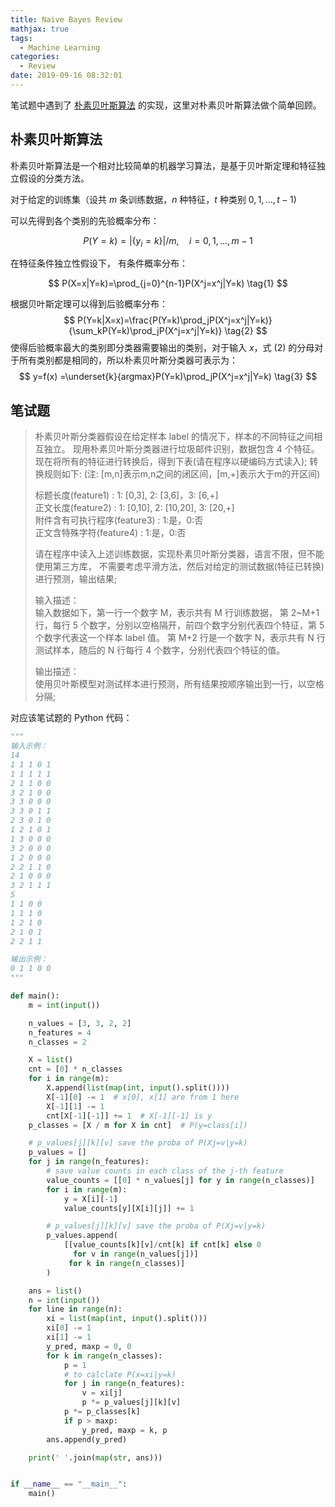 ```yaml
---
title: Naive Bayes Review
mathjax: true
tags:
  - Machine Learning
categories:
  - Review
date: 2019-09-16 08:32:01
---
```


笔试题中遇到了 [朴素贝叶斯算法](https://en.wikipedia.org/wiki/Naive_Bayes_classifier) 的实现，这里对朴素贝叶斯算法做个简单回顾。

<!--more-->

## 朴素贝叶斯算法

朴素贝叶斯算法是一个相对比较简单的机器学习算法，是基于贝叶斯定理和特征独立假设的分类方法。

对于给定的训练集（设共 $m$ 条训练数据，$n$ 种特征，$t$ 种类别 $0, 1, ..., t-1$)

可以先得到各个类别的先验概率分布：

$$
P(Y=k)= |\{y_i = k \}|/m, \quad i=0, 1, ..., m-1 \tag{0}
$$

在特征条件独立性假设下， 有条件概率分布：

$$
P(X=x|Y=k)=\prod_{j=0}^{n-1}P(X^j=x^j|Y=k) \tag{1}
$$

根据贝叶斯定理可以得到后验概率分布：
$$
P(Y=k|X=x)=\frac{P(Y=k)\prod_jP(X^j=x^j|Y=k)}{\sum_kP(Y=k)\prod_jP(X^j=x^j|Y=k)}
\tag{2}
$$
使得后验概率最大的类别即分类器需要输出的类别，对于输入 $x$，式 $(2)$ 的分母对于所有类别都是相同的，所以朴素贝叶斯分类器可表示为：
$$
y=f(x) =\underset{k}{argmax}P(Y=k)\prod_jP(X^j=x^j|Y=k)
\tag{3}
$$

## 笔试题

> 朴素贝叶斯分类器假设在给定样本 label 的情况下，样本的不同特征之间相互独立。
> 现用朴素贝叶斯分类器进行垃圾邮件识别，数据包含 4 个特征。
> 现在将所有的特征进行转换后，得到下表(请在程序以硬编码方式读入);
> 转换规则如下: (注: [m,n]表示m,n之间的闭区间，[m,+]表示大于m的开区间)
>
> 标题长度(feature1) : 1: [0,3], 2: [3,6]，3: [6,+] </br>
> 正文长度(feature2) : 1: [0,10], 2: [10,20], 3: [20,+] </br>
> 附件含有可执行程序(feature3) : 1:是，0:否 </br>
> 正文含特殊字符(feature4) : 1:是，0:否 </br>
>
> 请在程序中读入上述训练数据，实现朴素贝叶斯分类器，语言不限，但不能使用第三方库，
> 不需要考虑平滑方法，然后对给定的测试数据(特征已转换)进行预测，输出结果;
>
> 输入描述： </br>
> 输入数据如下，第一行一个数字 M，表示共有 M 行训练数据，
> 第 2~M+1 行，每行 5 个数字，分别以空格隔开，前四个数字分别代表四个特征，第
> 5 个数字代表这一个样本 label 值。
> 第 M+2 行是一个数字 N，表示共有 N 行测试样本，随后的 N 行每行 4 个数字，分别代表四个特征的值。
>
> 输出描述：</br>
> 使用贝叶斯模型对测试样本进行预测，所有结果按顺序输出到一行，以空格分隔;

对应该笔试题的 Python 代码：

```python
"""
输入示例：
14
1 1 1 0 1
1 1 1 1 1
2 1 1 0 0
3 2 1 0 0
3 3 0 0 0
3 3 0 1 1
2 3 0 1 0
1 2 1 0 1
1 3 0 0 0
3 2 0 0 0
1 2 0 0 0
2 2 1 1 0
2 1 0 0 0
3 2 1 1 1
5
1 1 0 0
1 1 1 0
1 2 1 0
2 1 0 1
2 2 1 1

输出示例：
0 1 1 0 0
"""

def main():
    m = int(input())

    n_values = [3, 3, 2, 2]
    n_features = 4
    n_classes = 2

    X = list()
    cnt = [0] * n_classes
    for i in range(m):
        X.append(list(map(int, input().split())))
        X[-1][0] -= 1  # x[0], x[1] are from 1 here
        X[-1][1] -= 1
        cnt[X[-1][-1]] += 1  # X[-1][-1] is y
    p_classes = [X / m for X in cnt]  # P(y=class[i])

    # p_values[j][k][v] save the proba of P(Xj=v|y=k)
    p_values = []
    for j in range(n_features):
        # save value counts in each class of the j-th feature
        value_counts = [[0] * n_values[j] for y in range(n_classes)]
        for i in range(m):
            y = X[i][-1]
            value_counts[y][X[i][j]] += 1

        # p_values[j][k][v] save the proba of P(Xj=v|y=k)
        p_values.append(
            [[value_counts[k][v]/cnt[k] if cnt[k] else 0
              for v in range(n_values[j])]
             for k in range(n_classes)]
        )

    ans = list()
    n = int(input())
    for line in range(n):
        xi = list(map(int, input().split()))
        xi[0] -= 1
        xi[1] -= 1
        y_pred, maxp = 0, 0
        for k in range(n_classes):
            p = 1
            # to calclate P(x=xi|y=k)
            for j in range(n_features):
                v = xi[j]
                p *= p_values[j][k][v]
            p *= p_classes[k]
            if p > maxp:
                y_pred, maxp = k, p
        ans.append(y_pred)

    print(' '.join(map(str, ans)))


if __name__ == "__main__":
    main()
```


